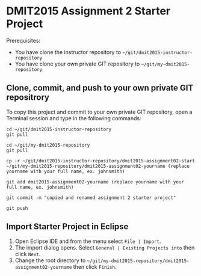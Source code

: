 DMIT2015 Assignment 2 Starter Project
=====================================
Prerequisites:

* You have clone the instructor repository to `~/git/dmit2015-instructor-repository`
* You have clone your own private GIT repository to `~/git/my-dmit2015-repository`

Clone, commit, and push to your own private GIT repositrory
--------------------------------------------------------------
To copy this project and commit to your own private GIT repository, open a Terminal session and type in the following commands:

	cd ~/git/dmit2015-instructor-repository
	git pull
		
	cd ~/git/my-dmit2015-repository
	git pull
	
	cp -r ~/git/dmit2015-instructor-repository/dmit2015-assignment02-start ~/git/my-dmit2015-repository/dmit2015-assignment02-yourname (replace yourname with your full name, ex. johnsmith)

	git add dmit2015-assignment02-yourname (replace yourname with your full name, ex. johnsmith)
	
	git commit -m "copied and renamed assignment 2 starter project"

	git push


Import Starter Project in Eclipse
---------------------------------
1.	Open Eclipse IDE and from the menu select `File | Import`.
2.	The import dialog opens. Select `General | Existing Projects into` then click `Next`.
3.	Change the root directory to `~/git/my-dmit2015-repository/dmit2015-assignment02-yourname` then click `Finish`.

